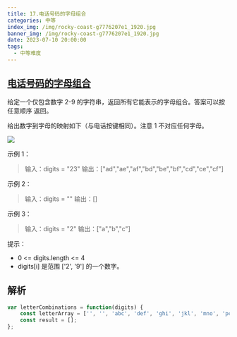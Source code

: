 ```yaml
---
title: 17.电话号码的字母组合
categories: 中等
index_img: /img/rocky-coast-g7776207e1_1920.jpg
banner_img: /img/rocky-coast-g7776207e1_1920.jpg
date: 2023-07-10 20:00:00
tags:
  - 中等难度
---
```


## [电话号码的字母组合](https://leetcode.cn/problems/letter-combinations-of-a-phone-number/)

给定一个仅包含数字 2-9 的字符串，返回所有它能表示的字母组合。答案可以按 任意顺序 返回。

给出数字到字母的映射如下（与电话按键相同）。注意 1 不对应任何字母。

<img src="/img/200px-telephone-keypad2svg.png" />

<!-- more -->

示例 1：

> 输入：digits = "23"
> 输出：["ad","ae","af","bd","be","bf","cd","ce","cf"]

示例 2：

> 输入：digits = ""
> 输出：[]

示例 3：

> 输入：digits = "2"
> 输出：["a","b","c"]

提示：
- 0 <= digits.length <= 4
- digits[i] 是范围 ['2', '9'] 的一个数字。

## 解析

```javascript
var letterCombinations = function(digits) {
    const letterArray = ['', '', 'abc', 'def', 'ghi', 'jkl', 'mno', 'pqrs', 'tuv', 'wxyz'];
    const result = [];
};
```
